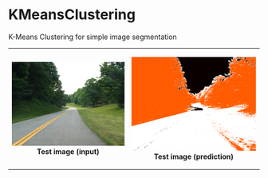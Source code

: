# KMeansClustering
K-Means Clustering for simple image segmentation


<table style="width:100%">
  <tr>
    <th>
      <p align="center">
           <img src="input.png" alt="input">
           <br>Test image (input)
      </p>
    </th>
        <th>
          <p align="center">
           <img src="road_out.jpg" alt="segmentation">
           <br>Test image (prediction)
        </p>
    </th>
    </tr>
</table>

